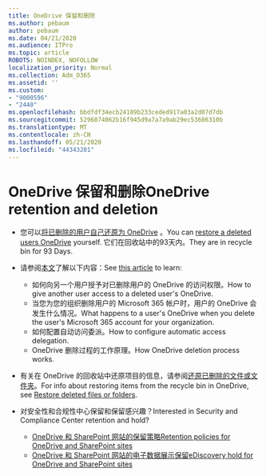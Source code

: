 ```yaml
---
title: OneDrive 保留和删除
ms.author: pebaum
author: pebaum
ms.date: 04/21/2020
ms.audience: ITPro
ms.topic: article
ROBOTS: NOINDEX, NOFOLLOW
localization_priority: Normal
ms.collection: Adm_O365
ms.assetid: ''
ms.custom:
- "9000596"
- "2440"
ms.openlocfilehash: bbdfdf34ecb24189b233ceded917a03a2d07d7db
ms.sourcegitcommit: 5296874062b16f945d9a7a7a9ab29ec53686310b
ms.translationtype: MT
ms.contentlocale: zh-CN
ms.lasthandoff: 05/21/2020
ms.locfileid: "44343201"
---
```

# <a name="onedrive-retention-and-deletion"></a><span data-ttu-id="e58fb-102">OneDrive 保留和删除</span><span class="sxs-lookup"><span data-stu-id="e58fb-102">OneDrive retention and deletion</span></span>

- <span data-ttu-id="e58fb-103">您可以[将已删除的用户自己还原为 OneDrive](https://docs.microsoft.com/onedrive/restore-deleted-onedrive) 。</span><span class="sxs-lookup"><span data-stu-id="e58fb-103">You can [restore a deleted users OneDrive](https://docs.microsoft.com/onedrive/restore-deleted-onedrive) yourself.</span></span> <span data-ttu-id="e58fb-104">它们在回收站中的93天内。</span><span class="sxs-lookup"><span data-stu-id="e58fb-104">They are in recycle bin for 93 Days.</span></span>

- <span data-ttu-id="e58fb-105">请参阅[本文](https://docs.microsoft.com/onedrive/retention-and-deletion)了解以下内容：</span><span class="sxs-lookup"><span data-stu-id="e58fb-105">See [this article](https://docs.microsoft.com/onedrive/retention-and-deletion) to learn:</span></span>
    - <span data-ttu-id="e58fb-106">如何向另一个用户授予对已删除用户的 OneDrive 的访问权限。</span><span class="sxs-lookup"><span data-stu-id="e58fb-106">How to give another user access to a deleted user's OneDrive.</span></span>
    - <span data-ttu-id="e58fb-107">当您为您的组织删除用户的 Microsoft 365 帐户时，用户的 OneDrive 会发生什么情况。</span><span class="sxs-lookup"><span data-stu-id="e58fb-107">What happens to a user's OneDrive when you delete the user's Microsoft 365 account for your organization.</span></span>
    - <span data-ttu-id="e58fb-108">如何配置自动访问委派。</span><span class="sxs-lookup"><span data-stu-id="e58fb-108">How to configure automatic access delegation.</span></span>
    - <span data-ttu-id="e58fb-109">OneDrive 删除过程的工作原理。</span><span class="sxs-lookup"><span data-stu-id="e58fb-109">How OneDrive deletion process works.</span></span>

- <span data-ttu-id="e58fb-110">有关在 OneDrive 的回收站中还原项目的信息，请参阅[还原已删除的文件或文件夹](https://support.office.com/article/949ada80-0026-4db3-a953-c99083e6a84f)。</span><span class="sxs-lookup"><span data-stu-id="e58fb-110">For info about restoring items from the recycle bin in OneDrive, see [Restore deleted files or folders](https://support.office.com/article/949ada80-0026-4db3-a953-c99083e6a84f).</span></span>

- <span data-ttu-id="e58fb-111">对安全性和合规性中心保留和保留感兴趣？</span><span class="sxs-lookup"><span data-stu-id="e58fb-111">Interested in Security and Compliance Center retention and hold?</span></span>
    - [<span data-ttu-id="e58fb-112">OneDrive 和 SharePoint 网站的保留策略</span><span class="sxs-lookup"><span data-stu-id="e58fb-112">Retention policies for OneDrive and SharePoint sites</span></span>](https://docs.microsoft.com/office365/securitycompliance/retention-policies?redirectSourcePath=%252farticle%252f5e377752-700d-4870-9b6d-12bfc12d2423#content-in-onedrive-accounts-and-sharepoint-sites)
    - [<span data-ttu-id="e58fb-113">OneDrive 和 SharePoint 网站的电子数据展示保留</span><span class="sxs-lookup"><span data-stu-id="e58fb-113">eDiscovery hold for OneDrive and SharePoint sites</span></span>](https://docs.microsoft.com/office365/securitycompliance/ediscovery-cases#step-4-place-content-locations-on-hold)
